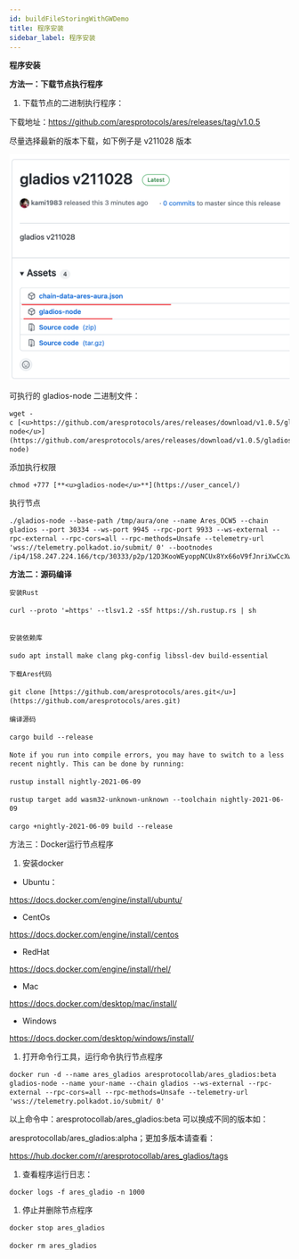 ```yaml
---
id: buildFileStoringWithGWDemo
title: 程序安装
sidebar_label: 程序安装
---
```


**程序安装**

**方法一：下载节点执行程序**

1.  下载节点的二进制执行程序：

下载地址：[<u>https://github.com/aresprotocols/ares/releases/tag/v1.0.5</u>](https://github.com/aresprotocols/ares/releases/tag/v1.0.5)

尽量选择最新的版本下载，如下例子是 v211028 版本

![image](https://github.com/aresprotocols/documentation/blob/master/assets/img/9.png?raw=true) 

可执行的 gladios-node 二进制文件：
```
wget -c [<u>https://github.com/aresprotocols/ares/releases/download/v1.0.5/gladios-node</u>](https://github.com/aresprotocols/ares/releases/download/v1.0.5/gladios-node)
```

添加执行权限
```
chmod +777 [**<u>gladios-node</u>**](https://user_cancel/)
```

执行节点
```
./gladios-node --base-path /tmp/aura/one --name Ares_OCW5 --chain gladios --port 30334 --ws-port 9945 --rpc-port 9933 --ws-external --rpc-external --rpc-cors=all --rpc-methods=Unsafe --telemetry-url 'wss://telemetry.polkadot.io/submit/ 0' --bootnodes /ip4/158.247.224.166/tcp/30333/p2p/12D3KooWEyoppNCUx8Yx66oV9fJnriXwCcXwDDUA2kj6vnc6iDEp
```

**方法二：源码编译**
```
安装Rust

curl --proto '=https' --tlsv1.2 -sSf https://sh.rustup.rs | sh


安装依赖库

sudo apt install make clang pkg-config libssl-dev build-essential

下载Ares代码

git clone [https://github.com/aresprotocols/ares.git</u>](https://github.com/aresprotocols/ares.git)

编译源码

cargo build --release

Note if you run into compile errors, you may have to switch to a less recent nightly. This can be done by running:

rustup install nightly-2021-06-09

rustup target add wasm32-unknown-unknown --toolchain nightly-2021-06-09

cargo +nightly-2021-06-09 build --release
```


方法三：Docker运行节点程序

1.  安装docker

*   Ubuntu：

https://docs.docker.com/engine/install/ubuntu/

*   CentOs

https://docs.docker.com/engine/install/centos

*   RedHat

https://docs.docker.com/engine/install/rhel/

*   Mac

https://docs.docker.com/desktop/mac/install/

*   Windows

https://docs.docker.com/desktop/windows/install/

1.  打开命令行工具，运行命令执行节点程序

```
docker run -d --name ares_gladios aresprotocollab/ares_gladios:beta gladios-node --name your-name --chain gladios --ws-external --rpc-external --rpc-cors=all --rpc-methods=Unsafe --telemetry-url 'wss://telemetry.polkadot.io/submit/ 0'

```
以上命令中：aresprotocollab/ares_gladios:beta 可以换成不同的版本如：

aresprotocollab/ares_gladios:alpha；更加多版本请查看：

https://hub.docker.com/r/aresprotocollab/ares_gladios/tags

1.  查看程序运行日志：


```
docker logs -f ares_gladio -n 1000

```

1.  停止并删除节点程序



```
docker stop ares_gladios

docker rm ares_gladios

```
